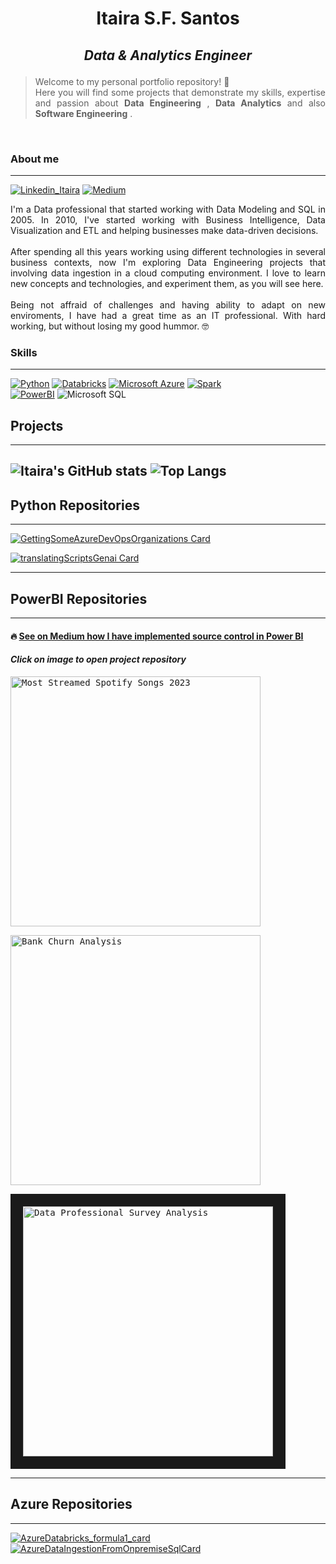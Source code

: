 # <p align="center"> Itaira S.F. Santos </p>

## <p align="center">  *Data & Analytics Engineer* </p> 

> <p style="text-align: justify "> Welcome to my personal portfolio repository! 👋 <br>
>    Here you will find some projects that demonstrate my skills, expertise and passion about <strong>Data Engineering</strong> , <strong>Data Analytics</strong> and also <strong>Software Engineering</strong> . </p>
<br>

### About me
---
[![Linkedin_Itaira](https://img.shields.io/badge/LinkedIn-0077B5?style=for-the-badge&logo=linkedin&logoColor=white)](https://www.linkedin.com/in/itaira-santos/)
[![Medium](https://img.shields.io/badge/Medium-12100E?style=for-the-badge&logo=medium&logoColor=white)](https://medium.com/@itairaest)
<p style="text-align: justify ">  I'm a Data professional that started working with Data Modeling and SQL in 2005. In 2010, I've started working with Business Intelligence, Data Visualization and ETL and helping businesses make data-driven decisions. <br><br>
After spending all this years working using different technologies in several business contexts, now I'm exploring Data Engineering projects that involving data ingestion in a cloud computing environment.
I love to learn new concepts and technologies, and experiment them, as you will see here. <br><br>
Being not affraid of challenges and having ability to adapt on new enviroments, I have had a great time as an IT professional. With hard working, but without losing my good hummor. 🤓 </p>

### Skills
---
[![Python](https://img.shields.io/badge/Python-FFD43B?style=for-the-badge&logo=python&logoColor=blue)](#python-repositories)
[![Databricks](https://img.shields.io/badge/Databricks-FF3621?style=for-the-badge&logo=Databricks&logoColor=white)](#azure-repositories)
[![Microsoft Azure](https://img.shields.io/badge/microsoft%20azure-0089D6?style=for-the-badge&logo=microsoft-azure&logoColor=white)](#azure-repositories) 
[![Spark](https://img.shields.io/badge/Apache_Spark-FFFFFF?style=for-the-badge&logo=apachespark&logoColor=#E35A16)](#azure_repositories) <br>
[![PowerBI](https://img.shields.io/badge/PowerBI-F2C811?style=for-the-badge&logo=Power%20BI&logoColor=white)](#powerbi-repositories)
![Microsoft SQL](https://img.shields.io/badge/Microsoft_SQL_Server-CC2927?style=for-the-badge&logo=microsoft-sql-server&logoColor=white) <br>
<!--[![PHP](https://img.shields.io/badge/PHP-777BB4?style=for-the-badge&logo=php&logoColor=white)](#php-repositories)
[![Laravel](https://img.shields.io/badge/Laravel-FF2D20?style=for-the-badge&logo=laravel&logoColor=white)](#php-repositories)
[![Java](https://img.shields.io/badge/Spring-6DB33F?style=for-the-badge&logo=spring&logoColor=white)](#java-repositories) -->

## Projects
---
 ![Itaira's GitHub stats](https://github-readme-stats.vercel.app/api?username=ItaSsa&hide=contribs,prs)          ![Top Langs](https://github-readme-stats.vercel.app/api/top-langs/?username=ItaSsa&hide_progress=true)       
---
## Python Repositories
----

[![GettingSomeAzureDevOpsOrganizations Card](https://github-readme-stats.vercel.app/api/pin/?username=ItaSsa&repo=GettingSomeAzureDevOpsOrganizations&theme=highcontrast)](https://github.com/ItaSsa/GettingSomeAzureDevOpsOrganizations)


[![translatingScriptsGenai Card](https://github-readme-stats.vercel.app/api/pin/?username=ItaSsa&repo=translatingScriptsGenai&theme=highcontrast)](https://github.com/ItaSsa/translatingScriptsGenai)


---
## PowerBI Repositories
---
#### 🔥 [See on Medium how I have implemented source control in Power BI](https://medium.com/@itairaest/my-experience-enabling-source-control-on-power-bi-f4b3d367b9e4)
#### *Click on image to open project repository*

<kbd> [<img src="https://github.com/user-attachments/assets/5674f81b-cc90-4d50-a2f4-e7cb720b2f64" alt= "Most Streamed Spotify Songs 2023"   width="400" title="Most Streamed Spotify Songs 2023"  /> ](https://github.com/ItaSsa/pbi_proj3_mostStreamedSpotifySongs2023) </kbd> 

<kbd> [<img src="https://github.com/user-attachments/assets/19ef93ac-44e3-4812-975b-ea4178f034c6" alt= "Bank Churn Analysis"   width="400" title="Bank Churn Analysis"  /> ](https://github.com/ItaSsa/pbi_proj02_bankChurn) </kbd> 

<kbd> [<img src=https://github.com/user-attachments/assets/b862e91d-dde9-44c6-b65a-ce20dab274f7 alt= "Data Professional Survey Analysis"  width="400" title ="Data Professional Survey Analysis" border="20" />](https://github.com/ItaSsa/pbi_proj01_benchmarking)</kbd>



---
## Azure Repositories
---
            
[![AzureDatabricks_formula1_card](https://github-readme-stats.vercel.app/api/pin/?username=ItaSsa&repo=AzureDatabricks_formula1&theme=highcontrast)](https://github.com/ItaSsa/AzureDatabricks_formula1)            [![AzureDataIngestionFromOnpremiseSqlCard](https://github-readme-stats.vercel.app/api/pin/?username=ItaSsa&repo=projAzureDataIngestionFromOnpremiseSql&theme=highcontrast)](https://github.com/ItaSsa/projAzureDataIngestionFromOnpremiseSql)

<!-- ---
## PHP Repositories
---

[![app_task_control_Card](https://github-readme-stats.vercel.app/api/pin/?username=ItaSsa&repo=app_task_control&theme=highcontrast)](https://github.com/ItaSsa/app_task_control)

---
## Java Repositories
---
[![spring_boot_projVollmed_01_Card](https://github-readme-stats.vercel.app/api/pin/?username=ItaSsa&repo=spring_boot_projVollmed_01&theme=highcontrast)](https://github.com/ItaSsa/spring_boot_projVollmed_01)

[![dscommerce_Card](https://github-readme-stats.vercel.app/api/pin/?username=ItaSsa&repo=dscommerce&theme=highcontrast)](https://github.com/ItaSsa/dscommerce)
-->
